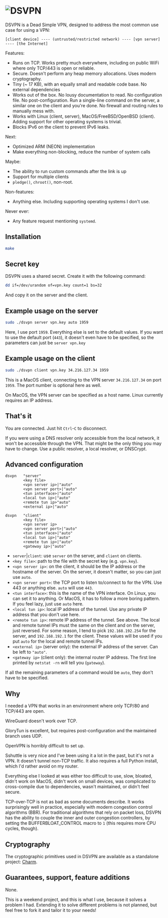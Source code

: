 # ![DSVPN](https://raw.github.com/jedisct1/dsvpn/master/logo.png)

DSVPN is a Dead Simple VPN, designed to address the most common use case for using a VPN:

```text
[client device] ---- (untrusted/restricted network) ---- [vpn server] ---- [the Internet]
```

Features:

* Runs on TCP. Works pretty much everywhere, including on public WiFi where only TCP/443 is open or reliable.
* Secure. Doesn't perform any heap memory allocations. Uses modern cryptography.
* Tiny (~ 17 KB), with an equally small and readable code base. No external dependencies
* Works out of the box. No lousy documentation to read. No configuration file. No post-configuration. Run a single-line command on the server, a similar one on the client and you're done. No firewall and routing rules to manually mess with.
* Works with Linux (client, server), MacOS/FreeBSD/OpenBSD (client). Adding support for other operating systems is trivial.
* Blocks IPv6 on the client to prevent IPv6 leaks.

Next:

* Optimized ARM (NEON) implementation
* Make everything non-blocking, reduce the number of system calls

Maybe:

* The ability to run custom commands after the link is up
* Support for multiple clients
* `pledge()`, `chroot()`, non-root.

Non-features:

* Anything else. Including supporting operating systems I don't use.

Never ever:

* Any feature request mentioning `systemd`.

## Installation

```sh
make
```

## Secret key

DSVPN uses a shared secret. Create it with the following command:

```sh
dd if=/dev/urandom of=vpn.key count=1 bs=32
```

And copy it on the server and the client.

## Example usage on the server

```sh
sudo ./dsvpn server vpn.key auto 1959
```

Here, I use port `1959`. Everything else is set to the default values. If you want to use the default port (`443`), it doesn't even have to be specified, so the parameters can just be `server vpn.key`

## Example usage on the client

```sh
sudo ./dsvpn client vpn.key 34.216.127.34 1959
```

This is a MacOS client, connecting to the VPN server `34.216.127.34` on port `1959`. The port number is optional here as well.

On MacOS, the VPN server can be specified as a host name. Linux currently requires an IP address.

## That's it

You are connected. Just hit `Ctrl`-`C` to disconnect.

If you were using a DNS resolver only accessible from the local network, it won't be accessible through the VPN. That might be the only thing you may have to change. Use a public resolver, a local resolver, or DNSCrypt.

## Advanced configuration

```text
dsvpn   "server"
        <key file>
        <vpn server ip>|"auto"
        <vpn server port>|"auto"
        <tun interface>|"auto"
        <local tun ip>|"auto"
        <remote tun ip>"auto"
        <external ip>|"auto"

dsvpn   "client"
        <key file>
        <vpn server ip>
        <vpn server port>|"auto"
        <tun interface>|"auto"
        <local tun ip>|"auto"
        <remote tun ip>|"auto"
        <gateway ip>|"auto"
```

* `server`|`client`: use `server` on the server, and `client` on clients.
* `<key file>`: path to the file with the secret key (e.g. `vpn.key`).
* `<vpn server ip>`: on the client, it should be the IP address or the hostname of the server. On the server, it doesn't matter, so you can just use `auto`.
* `<vpn server port>`: the TCP port to listen to/connect to for the VPN. Use 443 or anything else. `auto` will use `443`.
* `<tun interface>`: this is the name of the VPN interface. On Linux, you can set it to anything. Or MacOS, it has to follow a more boring pattern. If you feel lazy, just use `auto` here.
* `<local tun ip>`: local IP address of the tunnel. Use any private IP address that you don't use here.
* `<remote tun ip>`: remote IP address of the tunnel. See above. The local and remote tunnel IPs must the same on the client and on the server, just reversed. For some reason, I tend to pick `192.168.192.254` for the server, and `192.168.192.1` for the client. These values will be used if you put `auto` for the local and remote tunnel IPs.
* `<external ip>` (server only): the external IP address of the server. Can be left to `"auto"`.
* `<gateway ip>` (client only): the internal router IP address. The first line printed by `netstat -rn` will tell you (`gateway`).

If all the remaining parameters of a command would be `auto`, they don't have to be specified.

## Why

I needed a VPN that works in an environment where only TCP/80 and TCP/443 are open.

WireGuard doesn't work over TCP.

GloryTun is excellent, but requires post-configuration and the maintained branch uses UDP.

OpenVPN is horribly difficult to set up.

Sshuttle is very nice and I've been using it a lot in the past, but it's not a VPN. It doesn't tunnel non-TCP traffic. It also requires a full Python install, which I'd rather avoid on my router.

Everything else I looked at was either too difficult to use, slow, bloated, didn't work on MacOS, didn't work on small devices, was complicated to cross-compile due to dependencies, wasn't maintained, or didn't feel secure.

TCP-over-TCP is not as bad as some documents describe. It works surprisingly well in practice, especially with modern congestion control algorithms (BBR). For traditional algorithms that rely on packet loss, DSVPN has the ability to couple the inner and outer congestion controllers, by setting the BUFFERBLOAT_CONTROL macro to `1` (this requires more CPU cycles, though).

## Cryptography

The cryptographic primitives used in DSVPN are available as a standalone project: [Charm](https://github.com/jedisct1/charm).

## Guarantees, support, feature additions

None.

This is a weekend project, and this is what I use, because it solves a problem I had. Extending it to solve different problems is not planned, but feel free to fork it and tailor it to your needs!
